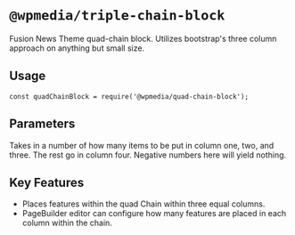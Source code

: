 # `@wpmedia/triple-chain-block`

Fusion News Theme quad-chain block. Utilizes bootstrap's three column approach on anything but small size.

## Usage

```
const quadChainBlock = require('@wpmedia/quad-chain-block');
```

## Parameters 

Takes in a number of how many items to be put in column one, two, and three. The rest go in column four. Negative numbers here will yield nothing.

## Key Features 

- Places features within the quad Chain within three equal columns. 
- PageBuilder editor can configure how many features are placed in each column within the chain. 
